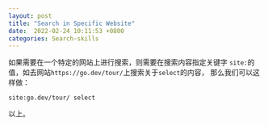 ```yaml
---
layout: post
title: "Search in Specific Website"
date:  2022-02-24 10:11:53 +0800
categories: Search-skills
---
```


如果需要在一个特定的网站上进行搜索，则需要在搜索内容指定关键字
`site:`的值，如去网站`https://go.dev/tour/`上搜索关于`select`的内容，
那么我们可以这样做：
```
site:go.dev/tour/ select
```

以上。
